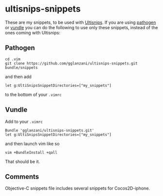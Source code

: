 ultisnips-snippets
==================

These are my snippets, to be used with
[Ultisnips](https://github.com/guns/ultisnips.git). If you are using
[pathogen](https://github.com/tpope/vim-pathogen/) or
[vundle](https://github.com/gmarik/vundle/) you can do the following to use
only these snippets, instead of the ones coming with Ultisnips:

## Pathogen

    cd .vim
    git clone https://github.com/gglanzani/ultisnips-snippets.git bundle/snippets

and then add

    let g:UltiSnipsSnippetDirectories=["my_snippets"]

to the bottom of your `.vimrc`

## Vundle

Add to your `.vimrc`

    Bundle 'gglanzani/ultisnips-snippets.git'
    let g:UltiSnipsSnippetDirectories=["my_snippets"]

and then launch vim like so

    vim +BundleInstall +qall

That should be it.

## Comments

Objective-C snippets file includes several snippets for Cocos2D-iphone.
